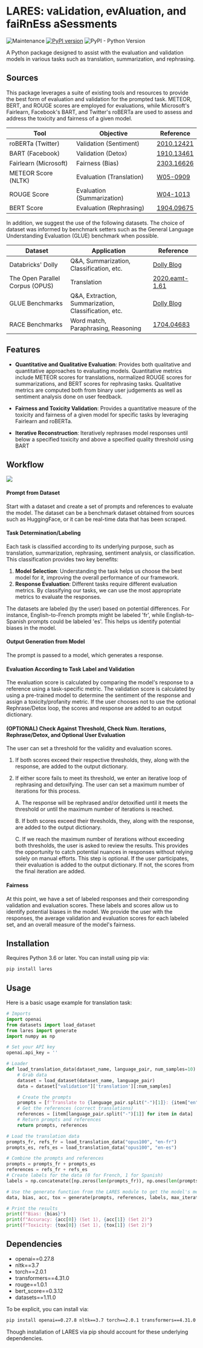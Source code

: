 # LARES: vaLidation, evAluation, and faiRnEss aSessments
![Maintenance](https://img.shields.io/badge/Maintained%3F-yes-green.svg)
[![PyPI version](https://badge.fury.io/py/lares.svg)](https://badge.fury.io/py/lares)
![PyPI - Python Version](https://img.shields.io/pypi/pyversions/lares)

A Python package designed to assist with the evaluation and validation models in various tasks such as translation, summarization, and rephrasing. 

## Sources
This package leverages a suite of existing tools and resources to provide the best form of evaluation and validation for the prompted task. METEOR, BERT, and ROUGE scores are employed for evaluations, while Microsoft's Fairlearn, Facebook's BART, and Twitter's roBERTa are used to assess and address the toxicity and fairness of a given model.

| Tool | Objective | Reference |
|--------|-----------|-----------|
| roBERTa (Twitter) | Validation (Sentiment) | [2010.12421](https://arxiv.org/pdf/2010.12421.pdf) |
| BART (Facebook) | Validation (Detox) | [1910.13461](https://arxiv.org/abs/1910.13461) |
| Fairlearn (Microsoft) | Fairness (Bias) | [2303.16626](https://arxiv.org/pdf/2303.16626.pdf) |
| METEOR Score (NLTK) | Evaluation (Translation) | [W05-0909](https://aclanthology.org/W05-0909.pdf) |
| ROUGE Score | Evaluation (Summarization) | [W04-1013](https://aclanthology.org/W04-1013.pdf) |
| BERT Score | Evaluation (Rephrasing) | [1904.09675](https://arxiv.org/pdf/1904.09675.pdf) |

In addition, we suggest the use of the following datasets. The choice of dataset was informed by benchmark setters such as the General Language Understanding Evaluation (GLUE) benchmark when possible.

| Dataset | Application | Reference |
|---------|-------------|-----------|
| Databricks' Dolly | Q&A, Summarization, Classification, etc. | [Dolly Blog](https://www.databricks.com/blog/2023/04/12/dolly-first-open-commercially-viable-instruction-tuned-llm) |
| The Open Parallel Corpus (OPUS) | Translation | [2020.eamt-1.61](https://aclanthology.org/2020.eamt-1.61/) |
| GLUE Benchmarks | Q&A, Extraction, Summarization, Classification, etc. | [Dolly Blog](https://www.databricks.com/blog/2023/04/12/dolly-first-open-commercially-viable-instruction-tuned-llm) |
| RACE Benchmarks | Word match, Paraphrasing, Reasoning | [1704.04683](https://arxiv.org/pdf/1704.04683.pdf) |

## Features

- **Quantitative and Qualitative Evaluation**: Provides both qualitative and quantitative approaches to evaluating models. Quantitative metrics include METEOR scores for translations, normalized ROUGE scores for summarizations, and BERT scores for rephrasing tasks. Qualitative metrics are computed both from binary user judgements as well as sentiment analysis done on user feedback.

- **Fairness and Toxicity Validation**: Provides a quantitative measure of the toxicity and fairness of a given model for specific tasks by leveraging Fairlearn and roBERTa. 

- **Iterative Reconstruction**: Iteratively rephrases model responses until below a specified toxicity and above a specified quality threshold using BART 

## Workflow
![](images/workflow.svg)
#### Prompt from Dataset

Start with a dataset and create a set of prompts and references to evaluate the model. The dataset can be a benchmark dataset obtained from sources such as HuggingFace, or it can be real-time data that has been scraped.

#### Task Determination/Labeling

Each task is classified according to its underlying purpose, such as translation, summarization, rephrasing, sentiment analysis, or classification. This classification provides two key benefits:

1. **Model Selection**: Understanding the task helps us choose the best model for it, improving the overall performance of our framework.
2. **Response Evaluation**: Different tasks require different evaluation metrics. By classifying our tasks, we can use the most appropriate metrics to evaluate the responses.

The datasets are labeled (by the user) based on potential differences. For instance, English-to-French prompts might be labeled 'fr', while English-to-Spanish prompts could be labeled 'es'. This helps us identify potential biases in the model.

#### Output Generation from Model

The prompt is passed to a model, which generates a response.

#### Evaluation According to Task Label and Validation

The evaluation score is calculated by comparing the model's response to a reference using a task-specific metric. The validation score is calculated by using a pre-trained model to determine the sentiment of the response and assign a toxicity/profanity metric. If the user chooses not to use the optional Rephrase/Detox loop, the scores and response are added to an output dictionary.

#### (OPTIONAL) Check Against Threshold, Check Num. Iterations, Rephrase/Detox, and Optional User Evaluation

The user can set a threshold for the validity and evaluation scores. 

1. If both scores exceed their respective thresholds, they, along with the response, are added to the output dictionary.
2. If either score fails to meet its threshold, we enter an iterative loop of rephrasing and detoxifying. The user can set a maximum number of iterations for this process.

    A. The response will be rephrased and/or detoxified until it meets the threshold or until the maximum number of iterations is reached.
    
    B. If both scores exceed their thresholds, they, along with the response, are added to the output dictionary.
    
    C. If we reach the maximum number of iterations without exceeding both thresholds, the user is asked to review the results. This provides the opportunity to catch potential nuances in responses without relying solely on manual efforts. This step is optional. If the user participates, their evaluation is added to the output dictionary. If not, the scores from the final iteration are added.

#### Fairness

At this point, we have a set of labeled responses and their corresponding validation and evaluation scores. These labels and scores allow us to identify potential biases in the model. We provide the user with the responses, the average validation and evaluation scores for each labeled set, and an overall measure of the model's fairness.


## Installation

Requires Python 3.6 or later. You can install using pip via:

```bash
pip install lares
```

## Usage

Here is a basic usage example for translation task:

```python
# Imports
import openai
from datasets import load_dataset
from lares import generate
import numpy as np

# Set your API key
openai.api_key = ''

# Loader
def load_translation_data(dataset_name, language_pair, num_samples=10):
    # Grab data
    dataset = load_dataset(dataset_name, language_pair)
    data = dataset["validation"]['translation'][:num_samples]

    # Create the prompts
    prompts = [f'Translate to {language_pair.split("-")[1]}: {item["en"]}' for item in data]
    # Get the references (correct translations)
    references = [item[language_pair.split("-")[1]] for item in data]
    # Return prompts and references
    return prompts, references

# Load the translation data
prompts_fr, refs_fr = load_translation_data("opus100", "en-fr")
prompts_es, refs_es = load_translation_data("opus100", "en-es")

# Combine the prompts and references
prompts = prompts_fr + prompts_es
references = refs_fr + refs_es
# Create labels for the data (0 for French, 1 for Spanish)
labels = np.concatenate([np.zeros(len(prompts_fr)), np.ones(len(prompts_es))]).tolist()

# Use the generate function from the LARES module to get the model's metrics for this task
data, bias, acc, tox = generate(prompts, references, labels, max_iterations=1, task_type='Translation', feedback=False)

# Print the results
print(f"Bias: {bias}")
print(f"Accuracy: {acc[0]} (Set 1), {acc[1]} (Set 2)")
print(f"Toxicity: {tox[0]} (Set 1), {tox[1]} (Set 2)")
```

## Dependencies

- openai==0.27.8
- nltk==3.7
- torch==2.0.1
- transformers==4.31.0
- rouge==1.0.1
- bert_score==0.3.12
- datasets==1.11.0

To be explicit, you can install via:

```bash
pip install openai==0.27.8 nltk==3.7 torch==2.0.1 transformers==4.31.0 rouge==1.0.1 bert_score==0.3.12 datasets==1.11.0
```

Though installation of LARES via pip should account for these underlying dependencies.
